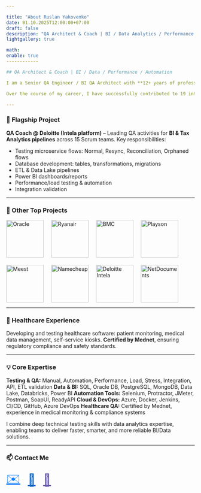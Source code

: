 ```yaml
---

title: "About Ruslan Yakovenko"
date: 01.10.2025T12:00:00+07:00
draft: false
description: "QA Architect & Coach | BI / Data Analytics / Performance Testing | Bridging Business Insights & Software Quality"
lightgallery: true

math:
enable: true
------------

## QA Architect & Coach | BI / Data / Performance / Automation

I am a Senior QA Engineer / BI QA Architect with **12+ years of professional experience** in software testing, performance engineering, and data-driven quality assurance. My focus is on **BI, Data Analytics, Performance Testing, and Automation**, bridging business insights with software quality.

Over the course of my career, I have successfully contributed to 19 international projects across fintech, tax & audit analytics, e-commerce, gaming, logistics, and healthcare industries.

---
```


### 🚀 Flagship Project

**QA Coach @ Deloitte (Intela platform)** – Leading QA activities for **BI & Tax Analytics pipelines** across 15 Scrum teams. Key responsibilities:

* Testing microservice flows: Normal, Resync, Reconciliation, Orphaned flows
* Database development: tables, transformations, migrations
* ETL & Data Lake pipelines
* Power BI dashboards/reports
* Performance/load testing & automation
* Integration validation

---

### 🔹 Other Top Projects

<div style="display:flex; gap:20px; flex-wrap:wrap; align-items:center;">
  <a href="https://play.google.com/store/apps/details?id=com.oracle.ofsc" target="_blank">
    <img src="https://upload.wikimedia.org/wikipedia/commons/5/50/Oracle_logo.svg" alt="Oracle" style="width:100px; height:100px;">
  </a>
  <a href="https://play.google.com/store/apps/details?id=com.ryanair.cheapflights" target="_blank">
    <img src="https://upload.wikimedia.org/wikipedia/commons/3/3e/Ryanair_logo.svg" alt="Ryanair" style="width:100px; height:100px;">
  </a>
  <a href="https://docs.bmc.com/docs/brpmsp7/home-1095677593.html" target="_blank">
    <img src="https://upload.wikimedia.org/wikipedia/commons/2/2f/BMC_Software_logo.svg" alt="BMC" style="width:100px; height:100px;">
  </a>
  <a href="https://playson.com/" target="_blank">
    <img src="https://upload.wikimedia.org/wikipedia/commons/4/4e/Playson_logo.svg" alt="Playson" style="width:100px; height:100px;">
  </a>
  <a href="https://meest.shopping/kz" target="_blank">
    <img src="https://upload.wikimedia.org/wikipedia/commons/f/f0/Meest_logo.svg" alt="Meest" style="width:100px; height:100px;">
  </a>
  <a href="https://www.namecheap.com" target="_blank">
    <img src="https://upload.wikimedia.org/wikipedia/commons/7/70/Namecheap_Logo.svg" alt="Namecheap" style="width:100px; height:100px;">
  </a>
  <a href="https://www2.deloitte.com/us/en/pages/tax/solutions/intela-global-tax-platform.html" target="_blank">
    <img src="https://upload.wikimedia.org/wikipedia/commons/0/05/Deloitte.svg" alt="Deloitte Intela" style="width:100px; height:100px;">
  </a>
  <a href="https://www.netdocuments.com/" target="_blank">
    <img src="https://upload.wikimedia.org/wikipedia/commons/d/d7/NetDocuments_logo.png" alt="NetDocuments" style="width:100px; height:100px;">
  </a>
</div>

---

### 🏥 Healthcare Experience

Developing and testing healthcare software: patient monitoring, medical data management, self-service kiosks.
**Certified by Mednet**, ensuring regulatory compliance and safety standards.

---

### 💡 Core Expertise

**Testing & QA:** Manual, Automation, Performance, Load, Stress, Integration, API, ETL validation &#x20;
**Data & BI:** SQL, Oracle DB, PostgreSQL, MongoDB, Data Lake, Databricks, Power BI &#x20;
**Automation Tools:** Selenium, Protractor, JMeter, Postman, SoapUI, ReadyAPI &#x20;
**Cloud & DevOps:** Azure, Docker, Jenkins, CI/CD, GitHub, Azure DevOps &#x20;
**Healthcare QA:** Certified by Mednet, experience in medical monitoring & compliance systems

I combine deep technical testing skills with data analytics expertise, enabling teams to deliver faster, smarter, and more reliable BI/Data solutions.

---

### 📫 Contact Me

<div style="display:flex; gap:20px; align-items:center; font-size:3rem;">
  <a href="mailto:yak_rusl@yahoo.com" style="font-size:2rem; color:#007bff; transition: transform 0.3s;" onmouseover="this.style.transform='scale(1.2)'" onmouseout="this.style.transform='scale(1)'"><span>✉️</span></a>
  <a href="https://www.linkedin.com/in/ruslan-yakovenko-85a66674/" target="_blank" style="font-size:2rem; color:#0A66C2; transition: transform 0.3s;" onmouseover="this.style.transform='scale(1.2)'" onmouseout="this.style.transform='scale(1)'"><span>🔗</span></a>
  <a href="viber://chat?number=+380699896126" style="font-size:2rem; color:#665CAC; transition: transform 0.3s;" onmouseover="this.style.transform='scale(1.2)'" onmouseout="this.style.transform='scale(1)'"><span>📱</span></a>
</div>
